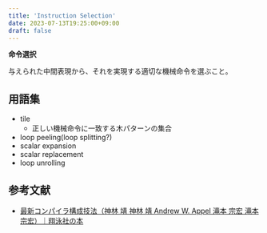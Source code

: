 ```yaml
---
title: 'Instruction Selection'
date: 2023-07-13T19:25:00+09:00
draft: false
---
```


**命令選択**

与えられた中間表現から、それを実現する適切な機械命令を選ぶこと。

## 用語集

- tile
  - 正しい機械命令に一致する木パターンの集合
- loop peeling(loop splitting?)
- scalar expansion
- scalar replacement
- loop unrolling

## 参考文献

- [最新コンパイラ構成技法（神林 靖 神林 靖 Andrew W. Appel 滝本 宗宏 滝本 宗宏）｜翔泳社の本](https://www.shoeisha.co.jp/book/detail/9784798114682)